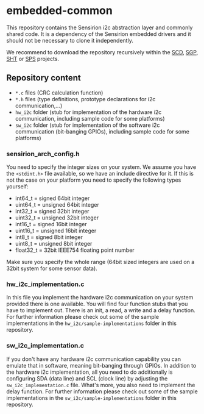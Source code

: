# embedded-common
This repository contains the Sensirion i2c abstraction layer and commonly shared
code. It is a dependency of the Sensirion embedded drivers and it should not be
necessary to clone it independently.

We recommend to download the repository recursively within the
[SCD](https://github.com/Sensirion/embedded-scd),
[SGP](https://github.com/Sensirion/embedded-sgp),
[SHT](https://github.com/Sensirion/embedded-sht) or
[SPS](https://github.com/Sensirion/embedded-sps) projects.

## Repository content
* `*.c` files (CRC calculation function)
* `*.h` files (type definitions, prototype declarations for i2c
  communication,...)
* `hw_i2c` folder (stub for implementation of the hardware i2c communication,
  including sample code for some platforms)
* `sw_i2c` folder (stub for implementation of the software i2c communication
  (bit-banging GPIOs), including sample code for some platforms)

### sensirion\_arch\_config.h
You need to specify the integer sizes on your system.
We assume you have the `<stdint.h>` file available, so we have an
include directive for it. If this is not the case on your platform you need to
specify the following types yourself:

* int64\_t = signed 64bit integer
* uint64\_t = unsigned 64bit integer
* int32\_t = signed 32bit integer
* uint32\_t = unsigned 32bit integer
* int16\_t = signed 16bit integer
* uint16\_t = unsigned 16bit integer
* int8\_t = signed 8bit integer
* uint8\_t = unsigned 8bit integer
* float32\_t = 32bit IEEE754 floating point number

Make sure you specify the whole range (64bit sized integers are used on a 32bit
system for some sensor data).

### hw\_i2c\_implementation.c
In this file you implement the hardware i2c communication on your system
provided there is one available. You will find four function stubs that
you have to implement out. There is an init, a read, a write and a delay
function. For further information please check out some of the sample
implementations in the `hw_i2c/sample-implementations` folder in this
repository.

### sw\_i2c\_implementation.c
If you don't have any hardware i2c communication
capability you can emulate that in software, meaning bit-banging through GPIOs.
In addition to the hardware i2c implementation, all you need to do additionally
is configuring SDA (data line) and SCL (clock line) by adjusting the
`sw_i2c_implementation.c` file. What's more, you also need to implement the
delay function. For further information please check out some of the sample
implementations in the `sw_i2c/sample-implementations` folder in this
repository.
